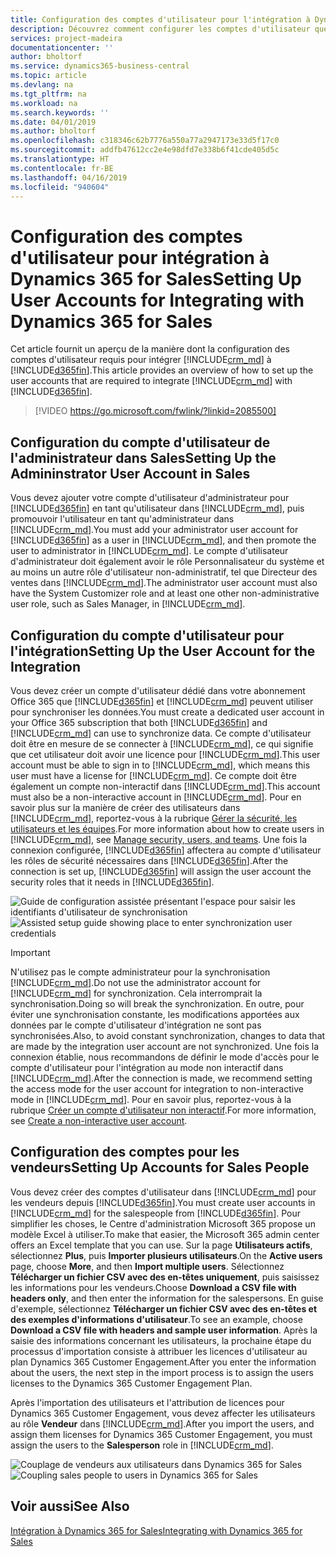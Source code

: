 ```yaml
---
title: Configuration des comptes d'utilisateur pour l'intégration à Dynamics 365 for Sales | Microsoft Docs
description: Découvrez comment configurer les comptes d'utilisateur que les applications utilisent pour échanger les données, et que les utilisateurs emploient pour accéder aux données et les synchroniser dans les applications.
services: project-madeira
documentationcenter: ''
author: bholtorf
ms.service: dynamics365-business-central
ms.topic: article
ms.devlang: na
ms.tgt_pltfrm: na
ms.workload: na
ms.search.keywords: ''
ms.date: 04/01/2019
ms.author: bholtorf
ms.openlocfilehash: c318346c62b7776a550a77a2947173e33d5f17c0
ms.sourcegitcommit: addfb47612cc2e4e98dfd7e338b6f41cde405d5c
ms.translationtype: HT
ms.contentlocale: fr-BE
ms.lasthandoff: 04/16/2019
ms.locfileid: "940604"
---
```

# <a name="setting-up-user-accounts-for-integrating-with-dynamics-365-for-sales"></a><span data-ttu-id="bde0b-103">Configuration des comptes d'utilisateur pour intégration à Dynamics 365 for Sales</span><span class="sxs-lookup"><span data-stu-id="bde0b-103">Setting Up User Accounts for Integrating with Dynamics 365 for Sales</span></span>
<span data-ttu-id="bde0b-104">Cet article fournit un aperçu de la manière dont la configuration des comptes d'utilisateur requis pour intégrer [!INCLUDE[crm_md](includes/crm_md.md)] à [!INCLUDE[d365fin](includes/d365fin_md.md)].</span><span class="sxs-lookup"><span data-stu-id="bde0b-104">This article provides an overview of how to set up the user accounts that are required to integrate [!INCLUDE[crm_md](includes/crm_md.md)] with [!INCLUDE[d365fin](includes/d365fin_md.md)].</span></span>  

> [!VIDEO https://go.microsoft.com/fwlink/?linkid=2085500]

## <a name="setting-up-the-admininstrator-user-account-in-sales"></a><span data-ttu-id="bde0b-105">Configuration du compte d'utilisateur de l'administrateur dans Sales</span><span class="sxs-lookup"><span data-stu-id="bde0b-105">Setting Up the Admininstrator User Account in Sales</span></span>
<span data-ttu-id="bde0b-106">Vous devez ajouter votre compte d'utilisateur d'administrateur pour [!INCLUDE[d365fin](includes/d365fin_md.md)] en tant qu'utilisateur dans [!INCLUDE[crm_md](includes/crm_md.md)], puis promouvoir l'utilisateur en tant qu'administrateur dans [!INCLUDE[crm_md](includes/crm_md.md)].</span><span class="sxs-lookup"><span data-stu-id="bde0b-106">You must add your administrator user account for [!INCLUDE[d365fin](includes/d365fin_md.md)] as a user in [!INCLUDE[crm_md](includes/crm_md.md)], and then promote the user to administrator in [!INCLUDE[crm_md](includes/crm_md.md)].</span></span> <span data-ttu-id="bde0b-107">Le compte d'utilisateur d'administrateur doit également avoir le rôle Personnalisateur du système et au moins un autre rôle d'utilisateur non-administratif, tel que Directeur des ventes dans [!INCLUDE[crm_md](includes/crm_md.md)].</span><span class="sxs-lookup"><span data-stu-id="bde0b-107">The administrator user account must also have the System Customizer role and at least one other non-administrative user role, such as Sales Manager, in [!INCLUDE[crm_md](includes/crm_md.md)].</span></span>

## <a name="setting-up-the-user-account-for-the-integration"></a><span data-ttu-id="bde0b-108">Configuration du compte d'utilisateur pour l'intégration</span><span class="sxs-lookup"><span data-stu-id="bde0b-108">Setting Up the User Account for the Integration</span></span>
<span data-ttu-id="bde0b-109">Vous devez créer un compte d'utilisateur dédié dans votre abonnement Office 365 que [!INCLUDE[d365fin](includes/d365fin_md.md)] et [!INCLUDE[crm_md](includes/crm_md.md)] peuvent utiliser pour synchroniser les données.</span><span class="sxs-lookup"><span data-stu-id="bde0b-109">You must create a dedicated user account in your Office 365 subscription that both [!INCLUDE[d365fin](includes/d365fin_md.md)] and [!INCLUDE[crm_md](includes/crm_md.md)] can use to synchronize data.</span></span> <span data-ttu-id="bde0b-110">Ce compte d'utilisateur doit être en mesure de se connecter à [!INCLUDE[crm_md](includes/crm_md.md)], ce qui signifie que cet utilisateur doit avoir une licence pour [!INCLUDE[crm_md](includes/crm_md.md)].</span><span class="sxs-lookup"><span data-stu-id="bde0b-110">This user account must be able to sign in to [!INCLUDE[crm_md](includes/crm_md.md)], which means this user must have a license for [!INCLUDE[crm_md](includes/crm_md.md)].</span></span> <span data-ttu-id="bde0b-111">Ce compte doit être également un compte non-interactif dans [!INCLUDE[crm_md](includes/crm_md.md)].</span><span class="sxs-lookup"><span data-stu-id="bde0b-111">This account must also be a non-interactive account in [!INCLUDE[crm_md](includes/crm_md.md)].</span></span> <span data-ttu-id="bde0b-112">Pour en savoir plus sur la manière de créer des utilisateurs dans [!INCLUDE[crm_md](includes/crm_md.md)], reportez-vous à la rubrique [Gérer la sécurité, les utilisateurs et les équipes](http://go.microsoft.com/fwlink/?LinkID=616518).</span><span class="sxs-lookup"><span data-stu-id="bde0b-112">For more information about how to create users in [!INCLUDE[crm_md](includes/crm_md.md)], see [Manage security, users, and teams](http://go.microsoft.com/fwlink/?LinkID=616518).</span></span> <span data-ttu-id="bde0b-113">Une fois la connexion configurée, [!INCLUDE[d365fin](includes/d365fin_md.md)] affectera au compte d'utilisateur les rôles de sécurité nécessaires dans [!INCLUDE[d365fin](includes/d365fin_md.md)].</span><span class="sxs-lookup"><span data-stu-id="bde0b-113">After the connection is set up, [!INCLUDE[d365fin](includes/d365fin_md.md)] will assign the user account the security roles that it needs in [!INCLUDE[d365fin](includes/d365fin_md.md)].</span></span>

<span data-ttu-id="bde0b-114">![Guide de configuration assistée présentant l'espace pour saisir les identifiants d'utilisateur de synchronisation](media/sync-user-setup.png "Page de l'assistant de configuration assistée de visualisation présentant l'espace pour saisir les identifiants d'utilisateur de synchronisation")</span><span class="sxs-lookup"><span data-stu-id="bde0b-114">![Assisted setup guide showing place to enter synchronization user credentials](media/sync-user-setup.png "Visualization assisted setup wizard page showing place to enter synchronization user credentials")</span></span>

> [!IMPORTANT]  
> <span data-ttu-id="bde0b-115">N'utilisez pas le compte administrateur pour la synchronisation [!INCLUDE[crm_md](includes/crm_md.md)].</span><span class="sxs-lookup"><span data-stu-id="bde0b-115">Do not use the administrator account for [!INCLUDE[crm_md](includes/crm_md.md)] for synchronization.</span></span> <span data-ttu-id="bde0b-116">Cela interromprait la synchronisation.</span><span class="sxs-lookup"><span data-stu-id="bde0b-116">Doing so will break the synchronization.</span></span>
> <span data-ttu-id="bde0b-117">En outre, pour éviter une synchronisation constante, les modifications apportées aux données par le compte d'utilisateur d'intégration ne sont pas synchronisées.</span><span class="sxs-lookup"><span data-stu-id="bde0b-117">Also, to avoid constant synchronization, changes to data that are made by the integration user account are not synchronized.</span></span> <!--What changes would this account make?--> <span data-ttu-id="bde0b-118">Une fois la connexion établie, nous recommandons de définir le mode d'accès pour le compte d'utilisateur pour l'intégration au mode non interactif dans [!INCLUDE[crm_md](includes/crm_md.md)].</span><span class="sxs-lookup"><span data-stu-id="bde0b-118">After the connection is made, we recommend setting the access mode for the user account for integration to non-interactive mode in [!INCLUDE[crm_md](includes/crm_md.md)].</span></span> <span data-ttu-id="bde0b-119">Pour en savoir plus, reportez-vous à la rubrique [Créer un compte d'utilisateur non interactif](https://docs.microsoft.com/en-us/dynamics365/customer-engagement/admin/create-users-assign-online-security-roles#create-a-non-interactive-user-account).</span><span class="sxs-lookup"><span data-stu-id="bde0b-119">For more information, see [Create a non-interactive user account](https://docs.microsoft.com/en-us/dynamics365/customer-engagement/admin/create-users-assign-online-security-roles#create-a-non-interactive-user-account).</span></span>

## <a name="setting-up-accounts-for-sales-people"></a><span data-ttu-id="bde0b-120">Configuration des comptes pour les vendeurs</span><span class="sxs-lookup"><span data-stu-id="bde0b-120">Setting Up Accounts for Sales People</span></span>
<span data-ttu-id="bde0b-121">Vous devez créer des comptes d'utilisateur dans [!INCLUDE[crm_md](includes/crm_md.md)] pour les vendeurs depuis [!INCLUDE[d365fin](includes/d365fin_md.md)].</span><span class="sxs-lookup"><span data-stu-id="bde0b-121">You must create user accounts in [!INCLUDE[crm_md](includes/crm_md.md)] for the salespeople from [!INCLUDE[d365fin](includes/d365fin_md.md)].</span></span> <span data-ttu-id="bde0b-122">Pour simplifier les choses, le Centre d'administration Microsoft 365 propose un modèle Excel à utiliser.</span><span class="sxs-lookup"><span data-stu-id="bde0b-122">To make that easier, the Microsoft 365 admin center offers an Excel template that you can use.</span></span> <span data-ttu-id="bde0b-123">Sur la page **Utilisateurs actifs**, sélectionnez **Plus**, puis **Importer plusieurs utilisateurs**.</span><span class="sxs-lookup"><span data-stu-id="bde0b-123">On the **Active users** page, choose **More**, and then **Import multiple users**.</span></span> <span data-ttu-id="bde0b-124">Sélectionnez **Télécharger un fichier CSV avec des en-têtes uniquement**, puis saisissez les informations pour les vendeurs.</span><span class="sxs-lookup"><span data-stu-id="bde0b-124">Choose **Download a CSV file with headers only**, and then enter the information for the salespersons.</span></span> <span data-ttu-id="bde0b-125">En guise d'exemple, sélectionnez **Télécharger un fichier CSV avec des en-têtes et des exemples d'informations d'utilisateur**.</span><span class="sxs-lookup"><span data-stu-id="bde0b-125">To see an example, choose **Download a CSV file with headers and sample user information**.</span></span> <span data-ttu-id="bde0b-126">Après la saisie des informations concernant les utilisateurs, la prochaine étape du processus d'importation consiste à attribuer les licences d'utilisateur au plan Dynamics 365 Customer Engagement.</span><span class="sxs-lookup"><span data-stu-id="bde0b-126">After you enter the information about the users, the next step in the import process is to assign the users licenses to the Dynamics 365 Customer Engagement Plan.</span></span>  

<span data-ttu-id="bde0b-127">Après l'importation des utilisateurs et l'attribution de licences pour Dynamics 365 Customer Engagement, vous devez affecter les utilisateurs au rôle **Vendeur** dans [!INCLUDE[crm_md](includes/crm_md.md)].</span><span class="sxs-lookup"><span data-stu-id="bde0b-127">After you import the users, and assign them licenses for Dynamics 365 Customer Engagement, you must assign the users to the **Salesperson** role in [!INCLUDE[crm_md](includes/crm_md.md)].</span></span>

<span data-ttu-id="bde0b-128">![Couplage de vendeurs aux utilisateurs dans Dynamics 365 for Sales](media/couple-salespeople.png "Visualisation du couplage des vendeurs aux utilisateurs dans Dynamics 365 for Sales")</span><span class="sxs-lookup"><span data-stu-id="bde0b-128">![Coupling sales people to users in Dynamics 365 for Sales](media/couple-salespeople.png "Visualization of coupling of sales people to users in Dynamics 365 for Sales")</span></span>

## <a name="see-also"></a><span data-ttu-id="bde0b-129">Voir aussi</span><span class="sxs-lookup"><span data-stu-id="bde0b-129">See Also</span></span>  
[<span data-ttu-id="bde0b-130">Intégration à Dynamics 365 for Sales</span><span class="sxs-lookup"><span data-stu-id="bde0b-130">Integrating with Dynamics 365 for Sales</span></span>](admin-prepare-dynamics-365-for-sales-for-integration.md)  
